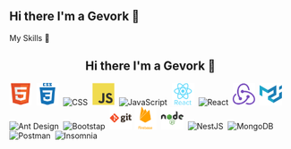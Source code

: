 ## Hi there I'm a Gevork 👋

My Skills 👋
<h2 style="text-align: center;">Hi there I'm a Gevork 👋</h2>

<div>
  <img src="https://github.com/devicons/devicon/blob/master/icons/html5/html5-original.svg" title="HTML5" alt="HTML" width="40" height="40"/>&nbsp;
  <img src="https://github.com/devicons/devicon/blob/master/icons/css3/css3-plain-wordmark.svg"  title="CSS3" alt="CSS" width="40" height="40"/>&nbsp;
  <img src="https://cdn-icons-png.flaticon.com/512/5968/5968358.png"  title="CSS3" alt="CSS" width="40" height="40"/>&nbsp;
  <img src="https://github.com/devicons/devicon/blob/master/icons/javascript/javascript-original.svg" title="JavaScript" alt="JavaScript" width="40" height="40"/>&nbsp;
  <img src="https://static-00.iconduck.com/assets.00/typescript-plain-icon-256x256-ypojgpyj.png" title="JavaScript" alt="JavaScript" width="40" height="40"/>&nbsp;
  <img src="https://github.com/devicons/devicon/blob/master/icons/react/react-original-wordmark.svg" title="React" alt="React" width="40" height="40"/>&nbsp;
  <img src="https://www.svgrepo.com/show/354113/nextjs-icon.svg" title="React" alt="React" width="40" height="40"/>&nbsp;
  <img src="https://github.com/devicons/devicon/blob/master/icons/redux/redux-original.svg" title="Redux" alt="Redux " width="40" height="40"/>&nbsp;
  <img src="https://github.com/devicons/devicon/blob/master/icons/materialui/materialui-original.svg" title="Material UI" alt="Material UI" width="40" height="40"/>&nbsp;
  <img src="https://static-00.iconduck.com/assets.00/ant-design-icon-512x512-ncocfg8e.png" title="Ant Design" alt="Ant Design" width="40" height="40"/>&nbsp;
  <img src="https://upload.wikimedia.org/wikipedia/commons/thumb/b/b2/Bootstrap_logo.svg/640px-Bootstrap_logo.svg.png" title="Bootstap" alt="Bootstap" width="40" height="40"/>&nbsp;
  <img src="https://github.com/devicons/devicon/blob/master/icons/git/git-original-wordmark.svg" title="Git" **alt="Git" width="40" height="40"/>
  <img src="https://github.com/devicons/devicon/blob/master/icons/firebase/firebase-plain-wordmark.svg" title="Firebase" alt="Firebase" width="40" height="40"/>&nbsp;
  <img src="https://github.com/devicons/devicon/blob/master/icons/nodejs/nodejs-original-wordmark.svg" title="NodeJS" alt="NodeJS" width="40" height="40"/>&nbsp;
  <img src="https://static-00.iconduck.com/assets.00/nestjs-icon-2048x2040-3rrvcej8.png" title="NestJS" alt="NestJS" width="40" height="40"/>&nbsp;
  <img src="https://encrypted-tbn0.gstatic.com/images?q=tbn:ANd9GcSuMRzP2i8h_xIFrtbyJvXy29eTCtyUpwIrzg&s" title="MongoDB" alt="MongoDB" width="40" height="40"/>&nbsp;
  <img src="https://www.svgrepo.com/show/354202/postman-icon.svg" title="Postman" alt="Postman" width="40" height="40"/>&nbsp;
  <img src="https://encrypted-tbn0.gstatic.com/images?q=tbn:ANd9GcRJiSvJyPl2_jzBMakkNPavVEOS1xzEs-j2tg&s" title="Insomnia" alt="Insomnia" width="40" height="40"/>&nbsp;
</div>
